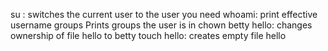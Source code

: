 su <username>: switches the current user to the user you need
whoami: print effective username
groups <username> Prints groups the user is in
chown betty hello: changes ownership of file hello to betty
touch hello: creates empty file hello



